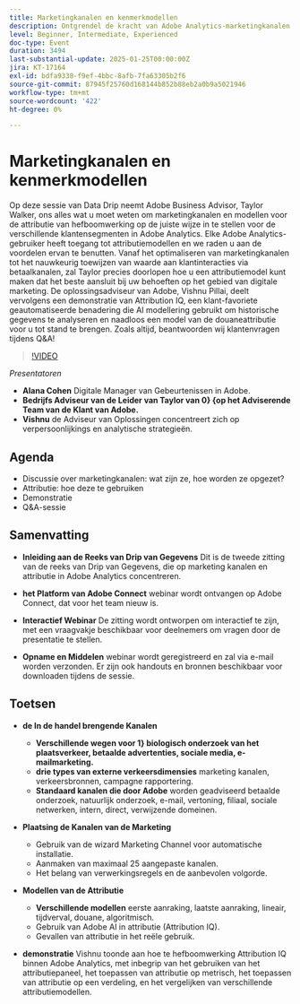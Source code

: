 ```yaml
---
title: Marketingkanalen en kenmerkmodellen
description: Ontgrendel de kracht van Adobe Analytics-marketingkanalen instellen en gebruik maken van kenmerkmodellen met behulp van professionele begeleiding
level: Beginner, Intermediate, Experienced
doc-type: Event
duration: 3494
last-substantial-update: 2025-01-25T00:00:00Z
jira: KT-17164
exl-id: bdfa9338-f9ef-4bbc-8afb-7fa63305b2f6
source-git-commit: 87945f25760d168144b852b88eb2a0b9a5021946
workflow-type: tm+mt
source-wordcount: '422'
ht-degree: 0%

---
```


# Marketingkanalen en kenmerkmodellen

Op deze sessie van Data Drip neemt Adobe Business Advisor, Taylor Walker, ons alles wat u moet weten om marketingkanalen en modellen voor de attributie van hefboomwerking op de juiste wijze in te stellen voor de verschillende klantensegmenten in Adobe Analytics. Elke Adobe Analytics-gebruiker heeft toegang tot attributiemodellen en we raden u aan de voordelen ervan te benutten. Vanaf het optimaliseren van marketingkanalen tot het nauwkeurig toewijzen van waarde aan klantinteracties via betaalkanalen, zal Taylor precies doorlopen hoe u een attributiemodel kunt maken dat het beste aansluit bij uw behoeften op het gebied van digitale marketing. De oplossingsadviseur van Adobe, Vishnu Pillai, deelt vervolgens een demonstratie van Attribution IQ, een klant-favoriete geautomatiseerde benadering die AI modellering gebruikt om historische gegevens te analyseren en naadloos een model van de douaneattributie voor u tot stand te brengen. Zoals altijd, beantwoorden wij klantenvragen tijdens Q&amp;A!

>[!VIDEO](https://video.tv.adobe.com/v/3443020/?learn=on&enablevpops)

*Presentatoren*

* **Alana Cohen** Digitale Manager van Gebeurtenissen in Adobe.
* **Bedrijfs Adviseur van de Leider van Taylor van 0&rbrace; &lbrace;op het Adviserende Team van de Klant van Adobe.**
* **Vishnu** de Adviseur van Oplossingen concentreert zich op verpersoonlijkings en analytische strategieën.

## Agenda

* Discussie over marketingkanalen: wat zijn ze, hoe worden ze opgezet?
* Attributie: hoe deze te gebruiken
* Demonstratie
* Q&amp;A-sessie

## Samenvatting

* **Inleiding aan de Reeks van Drip van Gegevens** Dit is de tweede zitting van de reeks van Drip van Gegevens, die op marketing kanalen en attributie in Adobe Analytics concentreren.

* **het Platform van Adobe Connect** webinar wordt ontvangen op Adobe Connect, dat voor het team nieuw is.

* **Interactief Webinar** De zitting wordt ontworpen om interactief te zijn, met een vraagvakje beschikbaar voor deelnemers om vragen door de presentatie te stellen.

* **Opname en Middelen** webinar wordt geregistreerd en zal via e-mail worden verzonden. Er zijn ook handouts en bronnen beschikbaar voor downloaden tijdens de sessie.

## Toetsen

* **de In de handel brengende Kanalen**

   * **Verschillende wegen voor 1&rbrace; biologisch onderzoek van het plaatsverkeer, betaalde advertenties, sociale media, e-mailmarketing.**
   * **drie types van externe verkeersdimensies** marketing kanalen, verkeersbronnen, campagne rapportering.
   * **Standaard kanalen die door Adobe** worden geadviseerd betaalde onderzoek, natuurlijk onderzoek, e-mail, vertoning, filiaal, sociale netwerken, intern, direct, verwijzende domeinen.

* **Plaatsing de Kanalen van de Marketing**

   * Gebruik van de wizard Marketing Channel voor automatische installatie.
   * Aanmaken van maximaal 25 aangepaste kanalen.
   * Het belang van verwerkingsregels en de aanbevolen volgorde.

* **Modellen van de Attributie**

   * **Verschillende modellen** eerste aanraking, laatste aanraking, lineair, tijdverval, douane, algoritmisch.
   * Gebruik van Adobe AI in attributie (Attribution IQ).
   * Gevallen van attributie in het reële gebruik.

* **demonstratie** Vishnu toonde aan hoe te hefboomwerking Attribution IQ binnen Adobe Analytics, met inbegrip van het gebruiken van het attributiepaneel, het toepassen van attributie op metrisch, het toepassen van attributie op een verdeling, en het vergelijken van verschillende attributiemodellen.
